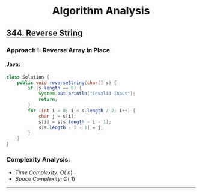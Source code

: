 <br>
<h1 align="center">Algorithm Analysis</h1>

## [344. Reverse String](https://leetcode.com/problems/reverse-string/)

### Approach I:  Reverse Array in Place

#### Java:
```java
class Solution {
    public void reverseString(char[] s) {
        if (s.length == 0) {
            System.out.println("Invalid Input");
            return;
        }
        for (int i = 0; i < s.length / 2; i++) {
            char j = s[i];
            s[i] = s[s.length - i - 1];
            s[s.length - i - 1] = j;
        }
    }
}
```

[//]: # (#### Go:)

[//]: # (```go)

[//]: # (func solution&#40;&#41; {)

[//]: # ()
[//]: # (})

[//]: # (```)

### Complexity Analysis:

- *Time Complexity:* $O(\ n)$
- *Space Complexity:* $O(\ 1)$


---


